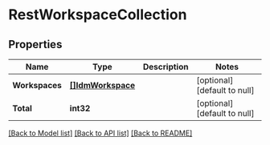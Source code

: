 # RestWorkspaceCollection

## Properties
Name | Type | Description | Notes
------------ | ------------- | ------------- | -------------
**Workspaces** | [**[]IdmWorkspace**](idmWorkspace.md) |  | [optional] [default to null]
**Total** | **int32** |  | [optional] [default to null]

[[Back to Model list]](../../README.md#documentation-for-models) [[Back to API list]](../../README.md#documentation-for-api-endpoints) [[Back to README]](../../README.md)


